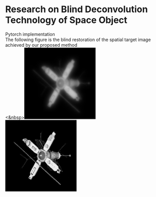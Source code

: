 # Research on Blind Deconvolution Technology of Space Object
Pytorch implementation <br>
The following figure is the blind restoration of the spatial target image achieved by our proposed method<br>
<&nbsp>![blur_image](https://github.com/yangsoubo123/A-blind-deconvolution-framework-based-on-deep-learning/blob/master/images/blur.bmp) ![restore_image](https://github.com/yangsoubo123/A-blind-deconvolution-framework-based-on-deep-learning/blob/master/images/restore.bmp)
